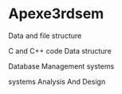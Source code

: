 # Apexe3rdsem

Data and file structure

C and C++ code
Data structure

Database Management systems

systems Analysis And Design
